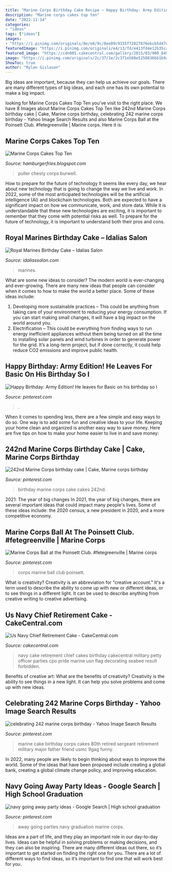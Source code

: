 ```yaml
---
title: "Marine Corps Birthday Cake Recipe ~ Happy Birthday: Army Edition! He Leaves For Basic On His Birthday So I"
description: "Marine corps cakes top ten"
date: "2022-11-14"
categories:
- "ideas"
tags: ["ideas"]
images:
- "https://i.pinimg.com/originals/8e/e0/9c/8ee09c9335f72827676ebcb5d47c6a1d.jpg"
featuredImage: "https://i.pinimg.com/originals/e4/13/fd/e413fd4e12b35ca88e9e580f5343f528.jpg"
featured_image: "https://cdn001.cakecentral.com/gallery/2015/03/900_849899Hvhs_us-navy-chief-retirement-cake.jpg"
image: "https://i.pinimg.com/originals/2c/37/1e/2c371e588e5258836bb1b9ab721e7220.jpg"
ShowToc: true
author: "Rylan Gislason"
---
```



Big ideas are important, because they can help us achieve our goals. There are many different types of big ideas, and each one has its own potential to make a big impact. 

	

		
looking for Marine Corps Cakes Top Ten you've visit to the right place. We have 8 Images about Marine Corps Cakes Top Ten like 242nd Marine Corps birthday cake | Cake, Marine corps birthday, celebrating 242 marine corps birthday - Yahoo Image Search Results and also Marine Corps Ball at the Poinsett Club. #fetegreenville | Marine corps. Here it is:
		
    
## Marine Corps Cakes Top Ten

<img loading=lazy src="http://upload.wikimedia.org/wikipedia/commons/8/82/Puller-Birthday.jpg" onerror="this.onerror=null;this.src='https://tse3.mm.bing.net/th?id=OIP.0opZdXZCgVv04kj_K5AB_QAAAA&amp;pid=15.1';" alt="Marine Corps Cakes Top Ten">

_Source: hamburgerfries.blogspot.com_

>puller chesty corps burwell. 

	

How to prepare for the future of technology
It seems like every day, we hear about new technology that is going to change the way we live and work. In 2022, some of the most anticipated technologies will be the artificial intelligence (AI) and blockchain technologies. Both are expected to have a significant impact on how we communicate, work, and store data. While it is understandable that these new technologies are exciting, it is important to remember that they come with potential risks as well. To prepare for the future of technology, it is important to understand both their pros and cons.

    
## Royal Marines Birthday Cake – Idalias Salon

<img loading=lazy src="https://i.pinimg.com/originals/8e/e0/9c/8ee09c9335f72827676ebcb5d47c6a1d.jpg" onerror="this.onerror=null;this.src='https://tse3.mm.bing.net/th?id=OIP._PrMxc0LUeGPk1A6ZQlOGAHaJ6&amp;pid=15.1';" alt="Royal Marines Birthday Cake – Idalias Salon">

_Source: idaliassalon.com_

>marines. 

	

What are some new ideas to consider?
The modern world is ever-changing and ever-growing. There are many new ideas that people can consider when it comes to how to make the world a better place. Some of these ideas include: 
1. Developing more sustainable practices – This could be anything from taking care of your environment to reducing your energy consumption. If you can start making small changes, it will have a big impact on the world around you. 
2. Electrification – This could be everything from finding ways to run energy inefficient appliances without them being turned on all the time to installing solar panels and wind turbines in order to generate power for the grid. It’s a long-term project, but if done correctly, it could help reduce CO2 emissions and improve public health. 

    
## Happy Birthday: Army Edition! He Leaves For Basic On His Birthday So I

<img loading=lazy src="https://i.pinimg.com/736x/18/17/05/1817053ee5e65dd5ddd3cea10f0cf2db--birthday-celebrations-designer-cakes.jpg" onerror="this.onerror=null;this.src='https://tse4.mm.bing.net/th?id=OIP.F9carNP0k8iZ3_NAOZ80lAD7D4&amp;pid=15.1';" alt="Happy Birthday: Army Edition! He leaves for Basic on his birthday so I">

_Source: pinterest.com_

>. 

	

When it comes to spending less, there are a few simple and easy ways to do so. One way is to add some fun and creative ideas to your life. Keeping your home clean and organized is another easy way to save money. Here are five tips on how to make your home easier to live in and save money: 

    
## 242nd Marine Corps Birthday Cake | Cake, Marine Corps Birthday

<img loading=lazy src="https://i.pinimg.com/originals/e4/13/fd/e413fd4e12b35ca88e9e580f5343f528.jpg" onerror="this.onerror=null;this.src='https://tse2.mm.bing.net/th?id=OIP.ev_E75cg5ecEgv2kLSCvZQHaFj&amp;pid=15.1';" alt="242nd Marine Corps birthday cake | Cake, Marine corps birthday">

_Source: pinterest.com_

>birthday marine corps cake cakes 242nd. 

	

2021: The year of big changes
In 2021, the year of big changes, there are several important ideas that could impact many people's lives. Some of these ideas include: the 2020 census, a new president in 2020, and a more competitive economy.

    
## Marine Corps Ball At The Poinsett Club. #fetegreenville | Marine Corps

<img loading=lazy src="https://i.pinimg.com/736x/4d/18/0b/4d180ba746d0be784c50d822a0e3cdfb--marine-corps-ball-faithful.jpg" onerror="this.onerror=null;this.src='https://tse1.mm.bing.net/th?id=OIP.CsbXmyHH_aKvLnQm1Gf8uQHaLI&amp;pid=15.1';" alt="Marine Corps Ball at the Poinsett Club. #fetegreenville | Marine corps">

_Source: pinterest.com_

>corps marine ball club poinsett. 

	

What is creativity?
Creativity is an abbreviation for "creative account." It's a term used to describe the ability to come up with new or different ideas, or to see things in a different light. It can be used to describe anything from creative writing to creative advertising.

    
## Us Navy Chief Retirement Cake - CakeCentral.com

<img loading=lazy src="https://cdn001.cakecentral.com/gallery/2015/03/900_849899Hvhs_us-navy-chief-retirement-cake.jpg" onerror="this.onerror=null;this.src='https://tse4.mm.bing.net/th?id=OIP.EhyK9HJKVI_RWu3tY9nMcwEsDh&amp;pid=15.1';" alt="Us Navy Chief Retirement Cake - CakeCentral.com">

_Source: cakecentral.com_

>navy cake retirement chief cakes birthday cakecentral military petty officer parties cpo pride marine usn flag decorating seabee result forbidden. 

	

Benefits of creative art: What are the benefits of creativity?
Creativity is the ability to see things in a new light. It can help you solve problems and come up with new ideas.

    
## Celebrating 242 Marine Corps Birthday - Yahoo Image Search Results

<img loading=lazy src="https://i.pinimg.com/originals/2c/37/1e/2c371e588e5258836bb1b9ab721e7220.jpg" onerror="this.onerror=null;this.src='https://tse4.mm.bing.net/th?id=OIP.RLwOYOIJw5dUDq0WjRUuAwHaJ4&amp;pid=15.1';" alt="celebrating 242 marine corps birthday - Yahoo Image Search Results">

_Source: pinterest.com_

>marine cake birthday corps cakes 80th retired sergeant retirement military major father friend usmc 9gag funny. 

	

In 2022, many people are likely to begin thinking about ways to improve the world. Some of the ideas that have been proposed include creating a global bank, creating a global climate change policy, and improving education.

    
## Navy Going Away Party Ideas - Google Search | High School Graduation

<img loading=lazy src="https://i.pinimg.com/originals/e1/63/99/e16399b1a3a06a0ea5384de50e528f0a.jpg" onerror="this.onerror=null;this.src='https://tse3.mm.bing.net/th?id=OIP.noiCWnxseaMAeWsGqukcTgHaFj&amp;pid=15.1';" alt="navy going away party ideas - Google Search | High school graduation">

_Source: pinterest.com_

>away going parties navy graduation marine corps. 

	

Ideas are a part of life, and they play an important role in our day-to-day lives. Ideas can be helpful in solving problems or making decisions, and they can also be inspiring. There are many different ideas out there, so it’s important to get started on finding the right one for you. There are a lot of different ways to find ideas, so it’s important to find one that will work best for you.

